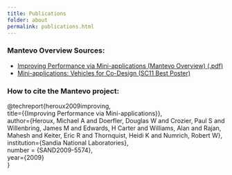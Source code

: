 ```yaml
---
title: Publications
folder: about
permalink: publications.html
---
```


### Mantevo Overview Sources:

*   [Improving Performance via Mini-applications (Mantevo Overview) (.pdf)](http://www.mantevo.org/MantevoOverview.pdf)
*   [Mini-applications: Vehicles for Co-Design (SC11 Best Poster)](http://dl.acm.org/citation.cfm?id=2148600.2148602&coll=DL&dl=GUIDE&CFID=326785201&CFTOKEN=67857032)

### How to cite the Mantevo project:

@techreport{heroux2009improving,  
title={{Improving Performance via Mini-applications}},  
author={Heroux, Michael A and Doerfler, Douglas W and Crozier, Paul S and Willenbring, James M and Edwards, H Carter and Williams, Alan and Rajan, Mahesh and Keiter, Eric R and Thornquist, Heidi K and Numrich, Robert W},  
institution={Sandia National Laboratories},  
number = {SAND2009-5574},  
year={2009}  
}